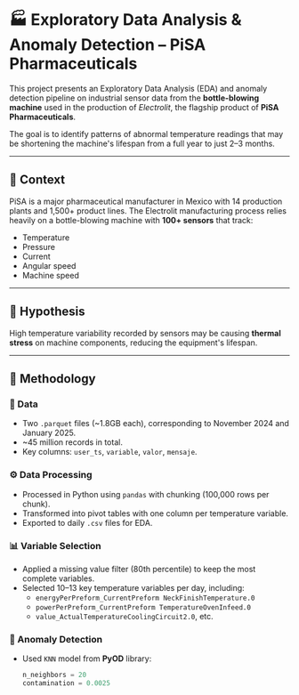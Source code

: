 # 🏭 Exploratory Data Analysis & Anomaly Detection – PiSA Pharmaceuticals

This project presents an Exploratory Data Analysis (EDA) and anomaly detection pipeline on industrial sensor data from the **bottle-blowing machine** used in the production of *Electrolit*, the flagship product of **PiSA Pharmaceuticals**.

The goal is to identify patterns of abnormal temperature readings that may be shortening the machine's lifespan from a full year to just 2–3 months.

---

## 🧪 Context

PiSA is a major pharmaceutical manufacturer in Mexico with 14 production plants and 1,500+ product lines. The Electrolit manufacturing process relies heavily on a bottle-blowing machine with **100+ sensors** that track:
- Temperature
- Pressure
- Current
- Angular speed
- Machine speed

---

## 🧠 Hypothesis

High temperature variability recorded by sensors may be causing **thermal stress** on machine components, reducing the equipment's lifespan.

---

## 🧰 Methodology

### 📁 Data

- Two `.parquet` files (~1.8GB each), corresponding to November 2024 and January 2025.
- ~45 million records in total.
- Key columns: `user_ts`, `variable`, `valor`, `mensaje`.

### ⚙️ Data Processing

- Processed in Python using `pandas` with chunking (100,000 rows per chunk).
- Transformed into pivot tables with one column per temperature variable.
- Exported to daily `.csv` files for EDA.

### 📊 Variable Selection

- Applied a missing value filter (80th percentile) to keep the most complete variables.
- Selected 10–13 key temperature variables per day, including:
  - `energyPerPreform_CurrentPreform NeckFinishTemperature.0`
  - `powerPerPreform_CurrentPreform TemperatureOvenInfeed.0`
  - `value_ActualTemperatureCoolingCircuit2.0`, etc.

### 🚨 Anomaly Detection

- Used `KNN` model from **PyOD** library:
  ```python
  n_neighbors = 20
  contamination = 0.0025
